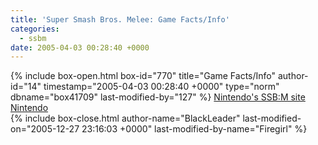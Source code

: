 ```yaml
---
title: 'Super Smash Bros. Melee: Game Facts/Info'
categories:
  - ssbm
date: 2005-04-03 00:28:40 +0000
---
```

{% include box-open.html box-id="770" title="Game Facts/Info" author-id="14" timestamp="2005-04-03 00:28:40 +0000" type="norm" dbname="box41709" last-modified-by="127" %}
<TABLE1 />
<A HREF="http://smashbros.com" TARGET="_new">Nintendo's SSB:M site</A><BR />
<TABLE2 />
<A HREF="http://nintendo.com" TARGET="_new">Nintendo</A><BR />
<TABLE3 />
{% include box-close.html author-name="BlackLeader" last-modified-on="2005-12-27 23:16:03 +0000" last-modified-by-name="Firegirl" %}
